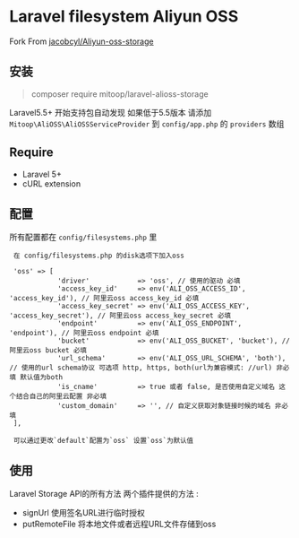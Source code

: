 # Laravel filesystem Aliyun OSS

Fork From [jacobcyl/Aliyun-oss-storage](https://github.com/jacobcyl/Aliyun-oss-storage)

## 安装
> composer require mitoop/laravel-alioss-storage

Laravel5.5+ 开始支持包自动发现 如果低于5.5版本 请添加`Mitoop\AliOSS\AliOSSServiceProvider` 到 `config/app.php` 的 `providers` 数组

## Require
   - Laravel 5+
   - cURL extension

## 配置
所有配置都在 `config/filesystems.php` 里
```
 在 config/filesystems.php 的disk选项下加入oss
 
 'oss' => [
            'driver'            => 'oss', // 使用的驱动 必填
            'access_key_id'     => env('ALI_OSS_ACCESS_ID', 'access_key_id'), // 阿里云oss access_key_id 必填
            'access_key_secret' => env('ALI_OSS_ACCESS_KEY', 'access_key_secret'), // 阿里云oss access_key_secret 必填
            'endpoint'          => env('ALI_OSS_ENDPOINT', 'endpoint'), // 阿里云oss endpoint 必填
            'bucket'            => env('ALI_OSS_BUCKET', 'bucket'), // 阿里云oss bucket 必填
            'url_schema'        => env('ALI_OSS_URL_SCHEMA', 'both'), // 使用的url schema协议 可选项 http, https, both(url为兼容模式: //url) 非必填 默认值为both
            'is_cname'          => true 或者 false, 是否使用自定义域名 这个结合自己的阿里云配置 非必填
            'custom_domain'     => '', // 自定义获取对象链接时候的域名 非必填
 ],
 
 可以通过更改`default`配置为`oss` 设置`oss`为默认值
```  
      
## 使用
Laravel Storage API的所有方法
两个插件提供的方法 :
- signUrl 使用签名URL进行临时授权
- putRemoteFile 将本地文件或者远程URL文件存储到oss